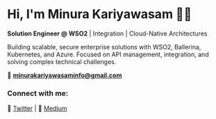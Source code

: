 # Hi, I'm Minura Kariyawasam 👋🏾  

**Solution Engineer @ WSO2** | Integration | Cloud-Native Architectures  

Building scalable, secure enterprise solutions with WSO2, Ballerina, Kubernetes, and Azure. Focused on API management, integration, and solving complex technical challenges.  

📩 **minurakariyawasaminfo@gmail.com**  

### Connect with me:  
🔗 [Twitter](https://twitter.com/MBKariyawasam) | 🔗 [Medium](https://medium.com/@minurakariyawasam)  

